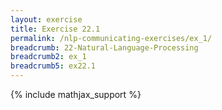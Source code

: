```yaml
---
layout: exercise
title: Exercise 22.1
permalink: /nlp-communicating-exercises/ex_1/
breadcrumb: 22-Natural-Language-Processing
breadcrumb2: ex_1
breadcrumb5: ex22.1
---
```


{% include mathjax_support %}

